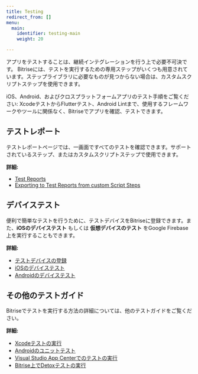 ```yaml
---
title: Testing
redirect_from: []
menu:
  main:
    identifier: testing-main
    weight: 20

---
```


アプリをテストすることは、継続インテグレーションを行う上で必要不可決です。 Bitriseには、テストを実行するための専用ステップがいくつも用意されています。ステップライブラリに必要なものが見つからない場合は、カスタムスクリプトステップを使用できます。

iOS、Android、およびクロスプラットフォームアプリのテスト手順をご覧ください: XcodeテストからFlutterテスト、Android Lintまで、使用するフレームワークやツールに関係なく、Bitriseでアプリを確認、テストできます。

## テストレポート

テストレポートページでは、一画面ですべてのテストを確認できます。サポートされているステップ、またはカスタムスクリプトステップで使用できます。

**詳細:**

* [Test Reports](/jp/testing/test-reports/)
* [Exporting to Test Reports from custom Script Steps](/jp/testing/exporting-to-test-reports-from-custom-script-steps/)

## デバイステスト

便利で簡単なテストを行うために、テストデバイスをBitriseに登録できます。また、**iOSのデバイステスト** もしくは **仮想デバイスのテスト** をGoogle Firebase上を実行することもできます。

**詳細:**

* [テストデバイスの登録](/jp/testing/registering-a-test-device/)
* [iOSのデバイステスト](/jp/testing/device-testing-for-ios/)
* [Androidのデバイステスト](/jp/testing/device-testing-for-android/)

## その他のテストガイド

Bitriseでテストを実行する方法の詳細については、他のテストガイドをご覧ください。

**詳細:**

* [Xcodeテストの実行](/jp/testing/running-xcode-tests/)
* [Androidのユニットテスト](/jp/testing/android-run-a-unit-test/)
* [Visual Studio App Centerでのテストの実行](/jp/testing/run-your-tests-in-the-app-center/)
* [Bitrise上でDetoxテストの実行](/jp/testing/running-detox-tests-on-bitrise/)
